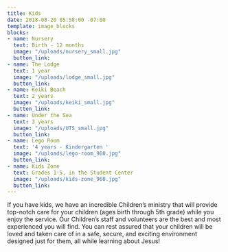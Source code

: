 ```yaml
---
title: Kids
date: 2018-08-20 05:58:00 -07:00
template: image_blocks
blocks:
- name: Nursery
  text: Birth - 12 months
  image: "/uploads/nursery_small.jpg"
  button_link: 
- name: The Lodge
  text: 1 year
  image: "/uploads/lodge_small.jpg"
  button_link: 
- name: Keiki Beach
  text: 2 years
  image: "/uploads/keiki_small.jpg"
  button_link: 
- name: Under the Sea
  text: 3 years
  image: "/uploads/UTS_small.jpg"
  button_link: 
- name: Lego Room
  text: '4 years - Kindergarten '
  image: "/uploads/lego-room_960.jpg"
  button_link: 
- name: Kids Zone
  text: Grades 1-5, in the Student Center
  image: "/uploads/kids-zone_960.jpg"
  button_link: 
---
```


If you have kids, we have an incredible Children’s ministry that will provide top-notch care for your children (ages birth through 5th grade) while you enjoy the service. Our Children’s staff and volunteers are the best and most experienced you will find. You can rest assured that your children will be loved and taken care of in a safe, secure, and exciting environment designed just for them, all while learning about Jesus!
